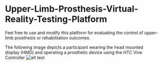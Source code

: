 # Upper-Limb-Prosthesis-Virtual-Reality-Testing-Platform
Feel free to use and modify this platform for evaluating the control of upper-limb prosthesis or rehabilitation outcomes.

The following image depicts a participant wearing the head mounted display (HMD) and operating a prosthetic device using the HTC Vive Controller
![alt text](https://github.com/adam-p/ygCoder/Upper-Limb-Prosthesis-Virtual-Reality-Testing-Platform/splash2.jpg "Participant Figure")
